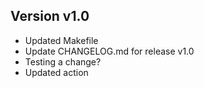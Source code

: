 ## Version v1.0
- Updated Makefile
- Update CHANGELOG.md for release v1.0
- Testing a change?
- Updated action
